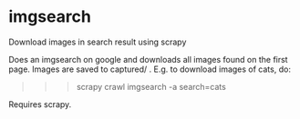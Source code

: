 imgsearch
=========

Download images in search result using scrapy

Does an imgsearch on google and downloads all images found on the first page. Images are saved to captured/ .
E.g. to download images of cats, do:
>>> scrapy crawl imgsearch -a search=cats

Requires scrapy.
